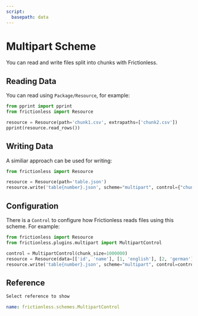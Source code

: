 ```yaml
---
script:
  basepath: data
---
```


# Multipart Scheme

You can read and write files split into chunks with Frictionless.

## Reading Data

You can read using `Package/Resource`, for example:

```python script tabs=Python
from pprint import pprint
from frictionless import Resource

resource = Resource(path='chunk1.csv', extrapaths=['chunk2.csv'])
pprint(resource.read_rows())
```

## Writing Data

A similiar approach can be used for writing:

```python tabs=Python
from frictionless import Resource

resource = Resource(path='table.json')
resource.write('table{number}.json', scheme="multipart", control={"chunkSize": 1000000})
```

## Configuration

There is a `Control` to configure how Frictionless reads files using this scheme. For example:

```python tabs=Python
from frictionless import Resource
from frictionless.plugins.multipart import MultipartControl

control = MultipartControl(chunk_size=1000000)
resource = Resource(data=[['id', 'name'], [1, 'english'], [2, 'german']])
resource.write('table{number}.json', scheme="multipart", control=control)
```

## Reference

```markdown tabs=Select
Select reference to show
```

```yaml reference tabs=MultipartControl
name: frictionless.schemes.MultipartControl
```
